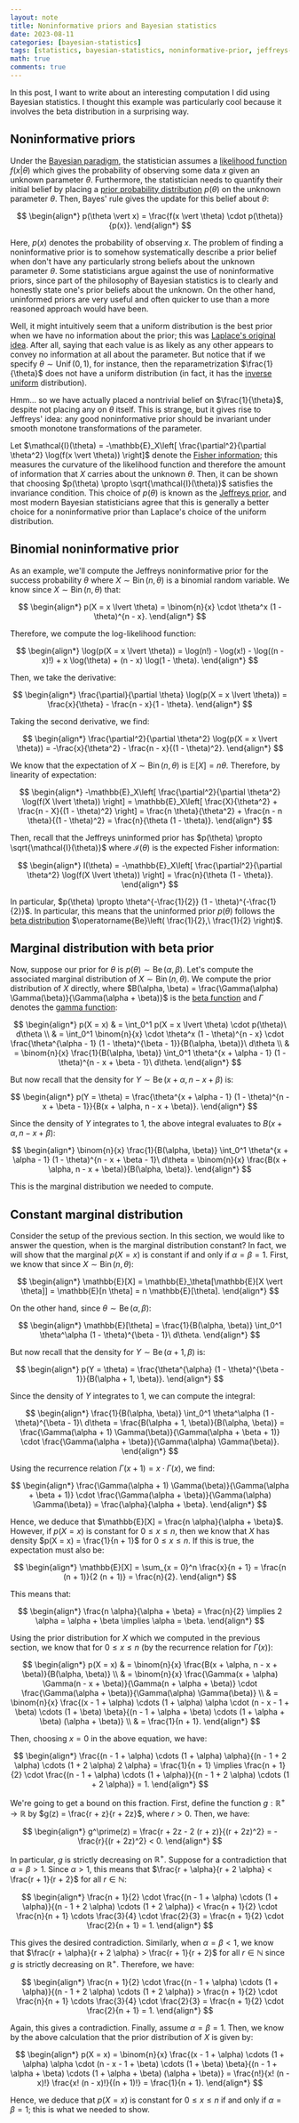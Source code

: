 ```yaml
---
layout: note
title: Noninformative priors and Bayesian statistics
date: 2023-08-11
categories: [bayesian-statistics]
tags: [statistics, bayesian-statistics, noninformative-prior, jeffreys-prior, real-analysis]
math: true
comments: true
---
```


In this post, I want to write about an interesting computation I did using Bayesian statistics. I thought this example was particularly cool because it involves the beta distribution in a surprising way.

## Noninformative priors

Under the [Bayesian paradigm](https://en.wikipedia.org/wiki/Bayesian_statistics), the statistician assumes a [likelihood function](https://en.wikipedia.org/wiki/Likelihood_function) $f(x \vert \theta)$ which gives the probability of observing some data $x$ given an unknown parameter $\theta$. Furthermore, the statistician needs to quantify their initial belief by placing a [prior probability distribution](https://en.wikipedia.org/wiki/Prior_probability) $p(\theta)$ on the unknown parameter $\theta$. Then, Bayes' rule gives the update for this belief about $\theta$:

$$
\begin{align*}
    p(\theta \vert x) = \frac{f(x \vert \theta) \cdot p(\theta)}{p(x)}.
\end{align*}
$$

Here, $p(x)$ denotes the probability of observing $x$. The problem of finding a noninformative prior is to somehow systematically describe a prior belief when don't have any particularly strong beliefs about the unknown parameter $\theta$. Some statisticians argue against the use of noninformative priors, since part of the philosophy of Bayesian statistics is to clearly and honestly state one's prior beliefs about the unknown. On the other hand, uninformed priors are very useful and often quicker to use than a more reasoned approach would have been.

Well, it might intuitively seem that a uniform distribution is the best prior when we have no information about the prior; this was [Laplace's original idea](https://www2.stat.duke.edu/courses/Fall11/sta114/jeffreys.pdf). After all, saying that each value is as likely as any other appears to convey no information at all about the parameter. But notice that if we specify $\theta \sim \operatorname{Unif}(0, 1)$, for instance, then the reparametrization $\frac{1}{\theta}$ does not have a uniform distribution (in fact, it has the [inverse uniform](https://en.wikipedia.org/wiki/Inverse_distribution) distribution).

Hmm... so we have actually placed a nontrivial belief on $\frac{1}{\theta}$, despite not placing any on $\theta$ itself. This is strange, but it gives rise to Jeffreys' idea: any good noninformative prior should be invariant under smooth monotone transformations of the parameter.

Let $\mathcal{I}(\theta) = -\mathbb{E}_X\left[ \frac{\partial^2}{\partial \theta^2} \log(f(x \vert \theta)) \right]$ denote the [Fisher information](https://en.wikipedia.org/wiki/Fisher_information); this measures the curvature of the likelihood function and therefore the amount of information that $X$ carries about the unknown $\theta$. Then, it can be shown that choosing $p(\theta) \propto \sqrt{\mathcal{I}(\theta)}$ satisfies the invariance condition. This choice of $p(\theta)$ is known as the [Jeffreys prior](https://en.wikipedia.org/wiki/Jeffreys_prior), and most modern Bayesian statisticians agree that this is generally a better choice for a noninformative prior than Laplace's choice of the uniform distribution.

## Binomial noninformative prior

As an example, we'll compute the Jeffreys noninformative prior for the success probability $\theta$ where $X \sim \operatorname{Bin}(n, \theta)$ is a binomial random variable. We know since $X \sim \operatorname{Bin}(n, \theta)$ that:

$$
\begin{align*}
    p(X = x \lvert \theta) = \binom{n}{x} \cdot \theta^x (1 - \theta)^{n - x}.
\end{align*}
$$

Therefore, we compute the log-likelihood function:

$$
\begin{align*}
    \log(p(X = x \lvert \theta))
    = \log(n!) - \log(x!) - \log((n - x)!) + x \log(\theta) + (n - x) \log(1 - \theta).
\end{align*}
$$

Then, we take the derivative:

$$
\begin{align*}
    \frac{\partial}{\partial \theta} \log(p(X = x \lvert \theta))
    = \frac{x}{\theta} - \frac{n - x}{1 - \theta}.
\end{align*}
$$

Taking the second derivative, we find:

$$
\begin{align*}
    \frac{\partial^2}{\partial \theta^2} \log(p(X = x \lvert \theta))
    = -\frac{x}{\theta^2} - \frac{n - x}{(1 - \theta)^2}.
\end{align*}
$$

We know that the expectation of $X \sim \operatorname{Bin}(n, \theta)$ is $\mathbb{E}[X] = n \theta$. Therefore, by linearity of expectation:

$$
\begin{align*}
    -\mathbb{E}_X\left[ \frac{\partial^2}{\partial \theta^2} \log(f(X \lvert \theta)) \right]
    = \mathbb{E}_X\left[ \frac{X}{\theta^2} + \frac{n - X}{(1 - \theta)^2} \right]
    = \frac{n \theta}{\theta^2} + \frac{n - n \theta}{(1 - \theta)^2}
    = \frac{n}{\theta (1 - \theta)}.
\end{align*}
$$

Then, recall that the Jeffreys uninformed prior has $p(\theta) \propto \sqrt{\mathcal{I}(\theta)}$ where $\mathcal{I}(\theta)$ is the expected Fisher information:

$$
\begin{align*}
    I(\theta)
    = -\mathbb{E}_X\left[ \frac{\partial^2}{\partial \theta^2} \log(f(X \lvert \theta)) \right]
    = \frac{n}{\theta (1 - \theta)}.
\end{align*}
$$

In particular, $p(\theta) \propto \theta^{-\frac{1}{2}} (1 - \theta)^{-\frac{1}{2}}$. In particular, this means that the uninformed prior $p(\theta)$ follows the [beta distribution](https://en.wikipedia.org/wiki/Beta_distribution) $\operatorname{Be}\left( \frac{1}{2},\ \frac{1}{2} \right)$.

## Marginal distribution with beta prior

Now, suppose our prior for $\theta$ is $p(\theta) \sim \operatorname{Be}(\alpha, \beta)$. Let's compute the associated marginal distribution of $X \sim \operatorname{Bin}(n, \theta)$. We compute the prior distribution of $X$ directly, where $B(\alpha, \beta) = \frac{\Gamma(\alpha) \Gamma(\beta)}{\Gamma(\alpha + \beta)}$ is the [beta function](https://en.wikipedia.org/wiki/Beta_function) and $\Gamma$ denotes the [gamma function](https://en.wikipedia.org/wiki/Gamma_function):

$$
\begin{align*}
    p(X = x)
     & = \int_0^1 p(X = x \lvert \theta) \cdot p(\theta)\ d\theta                                                                                      \\
     & = \int_0^1 \binom{n}{x} \cdot \theta^x (1 - \theta)^{n - x} \cdot \frac{\theta^{\alpha - 1} (1 - \theta)^{\beta - 1}}{B(\alpha, \beta)}\ d\theta \\
     & = \binom{n}{x} \frac{1}{B(\alpha, \beta)} \int_0^1 \theta^{x + \alpha - 1} (1 - \theta)^{n - x + \beta - 1}\ d\theta.
\end{align*}
$$

But now recall that the density for $Y \sim \operatorname{Be}(x + \alpha, n - x + \beta)$ is:

$$
\begin{align*}
    p(Y = \theta) = \frac{\theta^{x + \alpha - 1} (1 - \theta)^{n - x + \beta - 1}}{B(x + \alpha, n - x + \beta)}.
\end{align*}
$$

Since the density of $Y$ integrates to 1, the above integral evaluates to $B(x + \alpha, n - x + \beta)$:

$$
\begin{align*}
    \binom{n}{x} \frac{1}{B(\alpha, \beta)} \int_0^1 \theta^{x + \alpha - 1} (1 - \theta)^{n - x + \beta - 1}\ d\theta
    = \binom{n}{x} \frac{B(x + \alpha, n - x + \beta)}{B(\alpha, \beta)}.
\end{align*}
$$

This is the marginal distribution we needed to compute.

## Constant marginal distribution

Consider the setup of the previous section. In this section, we would like to answer the question, when is the marginal distribution constant? In fact, we will show that the marginal $p(X = x)$ is constant if and only if $\alpha = \beta = 1$. First, we know that since $X \sim \operatorname{Bin}(n, \theta)$:

$$
\begin{align*}
    \mathbb{E}[X] = \mathbb{E}_\theta[\mathbb{E}[X \vert \theta]] = \mathbb{E}[n \theta] = n \mathbb{E}[\theta].
\end{align*}
$$

On the other hand, since $\theta \sim \operatorname{Be}(\alpha, \beta)$:

$$
\begin{align*}
    \mathbb{E}[\theta]
    = \frac{1}{B(\alpha, \beta)} \int_0^1 \theta^\alpha (1 - \theta)^{\beta - 1}\ d\theta.
\end{align*}
$$

But now recall that the density for $Y \sim \operatorname{Be}(\alpha + 1, \beta)$ is:

$$
\begin{align*}
    p(Y = \theta) = \frac{\theta^{\alpha} (1 - \theta)^{\beta - 1}}{B(\alpha + 1, \beta)}.
\end{align*}
$$

Since the density of $Y$ integrates to 1, we can compute the integral:

$$
\begin{align*}
    \frac{1}{B(\alpha, \beta)} \int_0^1 \theta^\alpha (1 - \theta)^{\beta - 1}\ d\theta
    = \frac{B(\alpha + 1, \beta)}{B(\alpha, \beta)}
    = \frac{\Gamma(\alpha + 1) \Gamma(\beta)}{\Gamma(\alpha + \beta + 1)} \cdot \frac{\Gamma(\alpha + \beta)}{\Gamma(\alpha) \Gamma(\beta)}.
\end{align*}
$$

Using the recurrence relation $\Gamma(x + 1) = x \cdot \Gamma(x)$, we find:

$$
\begin{align*}
    \frac{\Gamma(\alpha + 1) \Gamma(\beta)}{\Gamma(\alpha + \beta + 1)} \cdot \frac{\Gamma(\alpha + \beta)}{\Gamma(\alpha) \Gamma(\beta)}
    = \frac{\alpha}{\alpha + \beta}.
\end{align*}
$$

Hence, we deduce that $\mathbb{E}[X] = \frac{n \alpha}{\alpha + \beta}$. However, if $p(X = x)$ is constant for $0 \leq x \leq n$, then we know that $X$ has density $p(X = x) = \frac{1}{n + 1}$ for $0 \leq x \leq n$. If this is true, the expectation must also be:

$$
\begin{align*}
    \mathbb{E}[X]
    = \sum_{x = 0}^n \frac{x}{n + 1}
    = \frac{n (n + 1)}{2 (n + 1)}
    = \frac{n}{2}.
\end{align*}
$$

This means that:

$$
\begin{align*}
    \frac{n \alpha}{\alpha + \beta} = \frac{n}{2}
    \implies 2 \alpha = \alpha + \beta
    \implies \alpha = \beta.
\end{align*}
$$

Using the prior distribution for $X$ which we computed in the previous section, we know that for $0 \leq x \leq n$ (by the recurrence relation for $\Gamma(x)$):

$$
\begin{align*}
    p(X = x)
     & = \binom{n}{x} \frac{B(x + \alpha, n - x + \beta)}{B(\alpha, \beta)}                                                                                                                        \\
     & = \binom{n}{x} \frac{\Gamma(x + \alpha) \Gamma(n - x + \beta)}{\Gamma(n + \alpha + \beta)} \cdot \frac{\Gamma(\alpha + \beta)}{\Gamma(\alpha) \Gamma(\beta)}                                \\
     & = \binom{n}{x} \frac{(x - 1 + \alpha) \cdots (1 + \alpha) \alpha \cdot (n - x - 1 + \beta) \cdots (1 + \beta) \beta}{(n - 1 + \alpha + \beta) \cdots (1 + \alpha + \beta) (\alpha + \beta)} \\
     & = \frac{1}{n + 1}.
\end{align*}
$$

Then, choosing $x = 0$ in the above equation, we have:

$$
\begin{align*}
    \frac{(n - 1 + \alpha) \cdots (1 + \alpha) \alpha}{(n - 1 + 2 \alpha) \cdots (1 + 2 \alpha) 2 \alpha} = \frac{1}{n + 1}
    \implies \frac{n + 1}{2} \cdot \frac{(n - 1 + \alpha) \cdots (1 + \alpha)}{(n - 1 + 2 \alpha) \cdots (1 + 2 \alpha)} = 1.
\end{align*}
$$

We're going to get a bound on this fraction. First, define the function $g : \mathbb{R}^+ \to \mathbb{R}$ by $g(z) = \frac{r + z}{r + 2z}$, where $r > 0$. Then, we have:

$$
\begin{align*}
    g^\prime(z)
    = \frac{r + 2z - 2 (r + z)}{(r + 2z)^2}
    = -\frac{r}{(r + 2z)^2}
    < 0.
\end{align*}
$$

In particular, $g$ is strictly decreasing on $\mathbb{R}^+$. Suppose for a contradiction that $\alpha = \beta > 1$. Since $\alpha > 1$, this means that $\frac{r + \alpha}{r + 2 \alpha} < \frac{r + 1}{r + 2}$ for all $r \in \mathbb{N}$:

$$
\begin{align*}
    \frac{n + 1}{2} \cdot \frac{(n - 1 + \alpha) \cdots (1 + \alpha)}{(n - 1 + 2 \alpha) \cdots (1 + 2 \alpha)}
    < \frac{n + 1}{2} \cdot \frac{n}{n + 1} \cdots \frac{3}{4} \cdot \frac{2}{3}
    = \frac{n + 1}{2} \cdot \frac{2}{n + 1}
    = 1.
\end{align*}
$$

This gives the desired contradiction. Similarly, when $\alpha = \beta < 1$, we know that $\frac{r + \alpha}{r + 2 \alpha} > \frac{r + 1}{r + 2}$ for all $r \in \mathbb{N}$ since $g$ is strictly decreasing on $\mathbb{R}^+$. Therefore, we have:

$$
\begin{align*}
    \frac{n + 1}{2} \cdot \frac{(n - 1 + \alpha) \cdots (1 + \alpha)}{(n - 1 + 2 \alpha) \cdots (1 + 2 \alpha)}
    > \frac{n + 1}{2} \cdot \frac{n}{n + 1} \cdots \frac{3}{4} \cdot \frac{2}{3}
    = \frac{n + 1}{2} \cdot \frac{2}{n + 1}
    = 1.
\end{align*}
$$

Again, this gives a contradiction. Finally, assume $\alpha = \beta = 1$. Then, we know by the above calculation that the prior distribution of $X$ is given by:

$$
\begin{align*}
    p(X = x)
    = \binom{n}{x} \frac{(x - 1 + \alpha) \cdots (1 + \alpha) \alpha \cdot (n - x - 1 + \beta) \cdots (1 + \beta) \beta}{(n - 1 + \alpha + \beta) \cdots (1 + \alpha + \beta) (\alpha + \beta)}
    = \frac{n!}{x! (n - x)!} \frac{x! (n - x)!}{(n + 1)!}
    = \frac{1}{n + 1}.
\end{align*}
$$

Hence, we deduce that $p(X = x)$ is constant for $0 \leq x \leq n$ if and only if $\alpha = \beta = 1$; this is what we needed to show.
